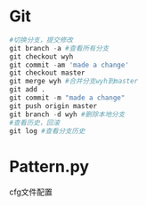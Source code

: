 # Git
```python
#切换分支，提交修改
git branch -a #查看所有分支
git checkout wyh
git commit -am 'made a change'
git checkout master
git merge wyh #合并分支wyh到master
git add .
git commit -m "made a change"
git push origin master
git branch -d wyh #删除本地分支
#查看历史，回滚
git log #查看分支历史
```

# Pattern.py
cfg文件配置





